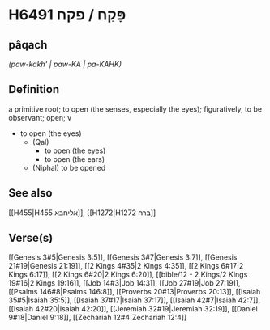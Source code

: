 # H6491 פָּקַח / פקח

## pâqach

_(paw-kakh' | paw-KA | pa-KAHK)_

## Definition

a primitive root; to open (the senses, especially the eyes); figuratively, to be observant; open; v

- to open (the eyes)
  - (Qal)
    - to open (the eyes)
    - to open (the ears)
  - (Niphal) to be opened

## See also

[[H455|H455 אליחבא]], [[H1272|H1272 ברח]]

## Verse(s)

[[Genesis 3#5|Genesis 3:5]], [[Genesis 3#7|Genesis 3:7]], [[Genesis 21#19|Genesis 21:19]], [[2 Kings 4#35|2 Kings 4:35]], [[2 Kings 6#17|2 Kings 6:17]], [[2 Kings 6#20|2 Kings 6:20]], [[bible/12 - 2 Kings/2 Kings 19#16|2 Kings 19:16]], [[Job 14#3|Job 14:3]], [[Job 27#19|Job 27:19]], [[Psalms 146#8|Psalms 146:8]], [[Proverbs 20#13|Proverbs 20:13]], [[Isaiah 35#5|Isaiah 35:5]], [[Isaiah 37#17|Isaiah 37:17]], [[Isaiah 42#7|Isaiah 42:7]], [[Isaiah 42#20|Isaiah 42:20]], [[Jeremiah 32#19|Jeremiah 32:19]], [[Daniel 9#18|Daniel 9:18]], [[Zechariah 12#4|Zechariah 12:4]]